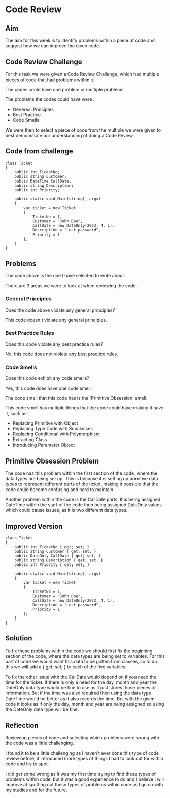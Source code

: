 # Code Review

## Aim

The aim for this week is to identify problems within a piece of code and suggest how we can improve the given code.

## Code Review Challenge

For this task we were given a Code Review Challenge, which had multiple pieces of code that had problems within it.

The codes could have one problem or multiple problems.

The problems the codes could have were :

* Genereal Principles
* Best Practice
* Code Smells

We were then to select a piece of code from the multiple we were given to best demonstrate our understanding of doing a Code Review.

## Code from challenge

```
class Ticket
{
    public int TicketNo;
    public string Customer;
    public DateTime CallDate;
    public string Description;
    public int Priority;
    
    public static void Main(string[] args)
    {
        var ticket = new Ticket
        {
            TicketNo = 1,
            Customer = "John Doe",
            CallDate = new DateOnly(2023, 4, 1),
            Description = "Lost password",
            Priority = 1
        };
    }
}
```

## Problems

The code above is the one I have selected to write about.

There are 3 areas we were to look at when reviewing the code.

### General Principles

Does the code above violate any general principles?

This code doesn't violate any general principles.

### Best Practice Rules

Does this code violate any best practice rules?

No, this code does not violate any best practice rules.

### Code Smells

Does this code exhibit any code smells?

Yes, this code does have one code smell.

The code smell that this code has is the 'Primitive Obsession' smell.

This code smell has multiple things that the code could have making it have it, such as:

* Replacing Primitive with Object
* Replacing Type Code with Subclasses
* Replacing Conditional with Polymorphism
* Extracting Class
* Introducing Parameter Object

## Primitive Obsession Problem

The code has this problem within the first section of the code, where the data types are being set up.
This is because it is setting up primitive data types to represent different parts of the ticket, making it possible that the code could become confusing and hard to maintain.

Another problem within the code is the CallDate parts. It is being assigned DateTime within the start of the code then being assigned DateOnly values which could cause issues, as it is two different data types.

## Improved Version

```
class Ticket
{
    public int TicketNo { get; set; }
    public string Customer { get; set; }
    public DateOnly CallDate { get; set; }
    public string Description { get; set; }
    public int Priority { get; set; }
    
    public static void Main(string[] args)
    {
        var ticket = new Ticket
        {
            TicketNo = 1,
            Customer = "John Doe",
            CallDate = new DateOnly(2023, 4, 1),
            Description = "Lost password",
            Priority = 1
        };
    }
}
```

## Solution

To fix these problems within the code we should first fix the beginning section of the code, where the data types are being set to variables. For this part of code we would want this data to be gotten from classes, so to do this we will add a { get; set; } to each of the five variables.

To fix the other issue with the CallDate would depend on if you need the time for the ticket. If there is only a need for the day, month and year the DateOnly data type would be fine to use as it just stores those pieces of information. But if the time was also required then using the data type DateTime would be better as it also records the time. But with the given code it looks as if only the day, month and year are being assigned so using the DateOnly data type will be fine.

## Reflection

Reviewing pieces of code and selecting which problems were wrong with the code was a little challenging.

I found it to be a little challenging as I haven't ever done this type of code review before, it introduced more types of things I had to look out for within code and try to spot.

I did get some wrong as it was my first time trying to find these types of problems within code, but it was a good experience to do and I believe I will improve at spotting out these types of problems within code as I go on with my studies and for the future.
